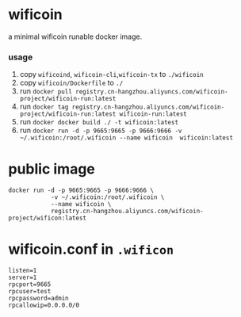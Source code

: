 # wificoin
a minimal wificoin runable docker image.

### usage
1. copy `wificoind`, `wificoin-cli`,`wificoin-tx` to `./wificoin`
2. copy `wificoin/Dockerfile` to `./`
3. run `docker pull registry.cn-hangzhou.aliyuncs.com/wificoin-project/wificoin-run:latest`
4. run `docker tag registry.cn-hangzhou.aliyuncs.com/wificoin-project/wificoin-run:latest wificoin-run:latest`
5. run `docker docker build ./ -t wificoin:latest`
6. run `docker run -d -p 9665:9665 -p 9666:9666 -v ~/.wificoin:/root/.wificoin --name wificoin  wificoin:latest`

# public image

```
docker run -d -p 9665:9665 -p 9666:9666 \
            -v ~/.wificoin:/root/.wificoin \
            --name wificoin \
            registry.cn-hangzhou.aliyuncs.com/wificoin-project/wificon:latest
```

# wificoin.conf in `.wificon`
```
listen=1
server=1
rpcport=9665
rpcuser=test
rpcpassword=admin
rpcallowip=0.0.0.0/0
```